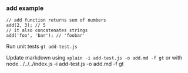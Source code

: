 ### add example

    // add function returns sum of numbers
    add(2, 3); // 5
    // it also concatenates strings
    add('foo', 'bar'); // 'foobar'

Run unit tests `gt add-test.js`

Update markdown using `xplain -i add-test.js -o add.md -f gt` 
or with 
node ../../../index.js -i add-test.js -o add.md -f gt